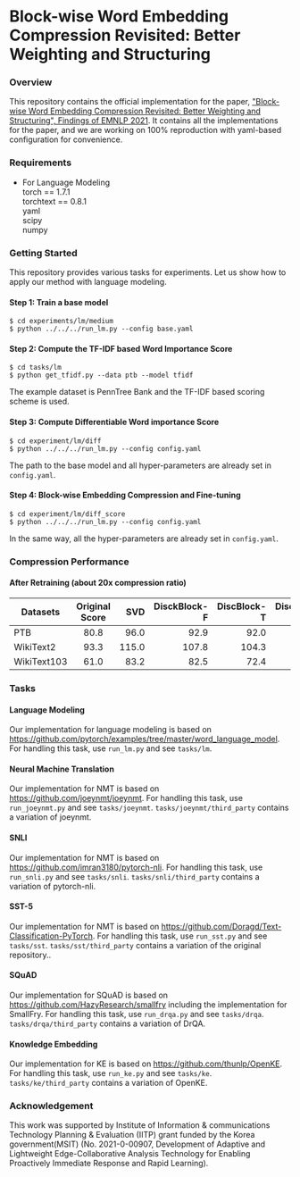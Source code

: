 # Block-wise Word Embedding Compression Revisited: Better Weighting and Structuring

### Overview
This repository contains the official implementation for the paper, ["Block-wise Word Embedding Compression Revisited: Better Weighting and Structuring", Findings of EMNLP 2021](https://aclanthology.org/2021.findings-emnlp.372).
It contains all the implementations for the paper, and we are working on 100% reproduction with yaml-based configuration for convenience.

### Requirements
* For Language Modeling <br />
torch == 1.7.1 <br />
torchtext == 0.8.1 <br />
yaml <br />
scipy <br />
numpy <br />

### Getting Started
This repository provides various tasks for experiments.
Let us show how to apply our method with language modeling.

#### Step 1: Train a base model
```
$ cd experiments/lm/medium
$ python ../../../run_lm.py --config base.yaml
```

#### Step 2: Compute the TF-IDF based Word Importance Score
```
$ cd tasks/lm
$ python get_tfidf.py --data ptb --model tfidf
```
The example dataset is PennTree Bank and the TF-IDF based scoring scheme is used.

#### Step 3: Compute Differentiable Word importance Score
```
$ cd experiment/lm/diff
$ python ../../../run_lm.py --config config.yaml
```
The path to the base model and all hyper-parameters are already set in `config.yaml`.

#### Step 4: Block-wise Embedding Compression and Fine-tuning
```
$ cd experiment/lm/diff_score
$ python ../../../run_lm.py --config config.yaml
```
In the same way, all the hyper-parameters are already set in `config.yaml`.

### Compression Performance

#### After Retraining (about 20x compression ratio) 

| Datasets     |      Original Score      |	SVD						|	DisckBlock-F	|  DiscBlock-T |	DiscBlock-D	|
|--------------|:------------------------:|--------------:|--------------:|-------------:|-------------:|
| 	PTB	 	     |						80.8				  |	96.0					|	92.9					| 92.0 				 |		88.7			|
| WikiText2    |   					93.3				  |	115.0					|	107.8					| 104.3 			 |		102.7			|
| WikiText103  | 						61.0				  |	83.2					|	82.5					| 72.4 				 |		67.6			|

### Tasks

#### Language Modeling
Our implementation for language modeling is based on https://github.com/pytorch/examples/tree/master/word_language_model.
For handling this task, use `run_lm.py` and see `tasks/lm`.

#### Neural Machine Translation
Our implementation for NMT is based on https://github.com/joeynmt/joeynmt.
For handling this task, use `run_joeynmt.py` and see `tasks/joeynmt`.
`tasks/joeynmt/third_party` contains a variation of joeynmt.

#### SNLI
Our implementation for NMT is based on https://github.com/imran3180/pytorch-nli.
For handling this task, use `run_snli.py` and see `tasks/snli`.
`tasks/snli/third_party` contains a variation of pytorch-nli.

#### SST-5
Our implementation for NMT is based on https://github.com/Doragd/Text-Classification-PyTorch.
For handling this task, use `run_sst.py` and see `tasks/sst`.
`tasks/sst/third_party` contains a variation of the original repository..

#### SQuAD
Our implementation for SQuAD is based on https://github.com/HazyResearch/smallfry including the implementation for SmallFry.
For handling this task, use `run_drqa.py` and see `tasks/drqa`.
`tasks/drqa/third_party` contains a variation of DrQA.

#### Knowledge Embedding
Our implementation for KE is based on https://github.com/thunlp/OpenKE.
For handling this task, use `run_ke.py` and see `tasks/ke`.
`tasks/ke/third_party` contains a variation of OpenKE.

### Acknowledgement
This work was supported by Institute of Information & communications Technology Planning & Evaluation (IITP) grant funded by the Korea government(MSIT) (No. 2021-0-00907, Development of Adaptive and Lightweight Edge-Collaborative Analysis Technology for Enabling Proactively Immediate Response and Rapid Learning).
